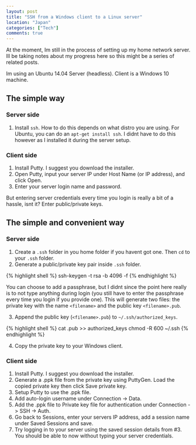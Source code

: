 ```yaml
---
layout: post
title: "SSH from a Windows client to a Linux server"
location: "Japan"
categories: ["Tech"]
comments: true
---
```


At the moment, Im still in the process of setting up my home network server. Ill be taking notes about my progress here so this might be a series of related posts.

Im using an Ubuntu 14.04 Server (headless). Client is a Windows 10 machine.

## The simple way

### Server side

1. Install `ssh`. How to do this depends on what distro you are using. For Ubuntu, you can do an `apt-get install ssh`. I didnt have to do this however as I installed it during the server setup.

### Client side

1. Install Putty. I suggest you download the installer.
2. Open Putty, input your server IP under Host Name (or IP address), and click Open.
3. Enter your server login name and password.

But entering server credentials every time you login is really a bit of a hassle, isnt it? Enter public/private keys.

## The simple and convenient way

### Server side

1. Create a `.ssh` folder in you home folder if you havent got one. Then `cd` to your `.ssh` folder.
2. Generate a public/private key pair inside `.ssh` folder.

{% highlight shell %}
ssh-keygen -t rsa -b 4096 -f <filename>
{% endhighlight %}

You can choose to add a passphrase, but I didnt since the point here really is to not type anything during login (you still have to enter the passphrase every time you login if you provide one). This will generate two files: the private key with the name `<filename>` and the public key `<filename>.pub`.

3. Append the public key (`<filename>.pub`) to `~/.ssh/authorized_keys`.

{% highlight shell %}
cat <filename>.pub >> authorized_keys
chmod -R 600 ~/.ssh
{% endhighlight %}

4. Copy the private key to your Windows client.

### Client side

1. Install Putty. I suggest you download the installer.
2. Generate a .ppk file from the private key using PuttyGen. Load the copied private key then click Save private key.
3. Setup Putty to use the .ppk file.
4. Add auto-login username under Connection -> Data.
5. Add the .ppk file to Private key file for authentication under Connection -> SSH -> Auth.
6. Go back to Sessions, enter your servers IP address, add a session name under Saved Sessions and save.
7. Try logging in to your server using the saved session details from #3. You should be able to now without typing your server credentials.

